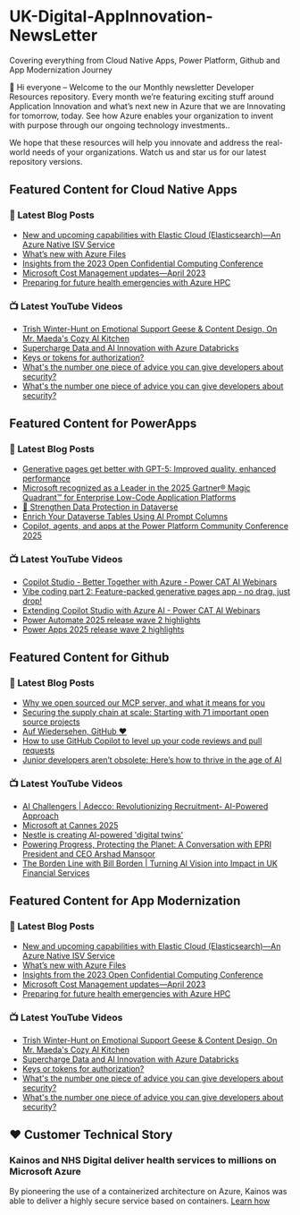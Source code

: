 # UK-Digital-AppInnovation-NewsLetter

Covering everything from Cloud Native Apps, Power Platform, Github and App Modernization Journey

👋 Hi everyone – Welcome to the our Monthly newsletter Developer Resources repository. Every month we’re featuring exciting stuff around Application Innovation and what’s next new in Azure that we are Innovating for tomorrow, today. See how Azure enables your organization to invent with purpose through our ongoing technology investments..


We hope that these resources will help you innovate and address the real-world needs of your organizations. Watch us and star us for our latest repository versions.

## Featured Content for Cloud Native Apps


### 📝 Latest Blog Posts

    
<!-- BLOGCNA:START -->
- [New and upcoming capabilities with Elastic Cloud (Elasticsearch)—An Azure Native ISV Service](https://azure.microsoft.com/blog/new-and-upcoming-capabilities-with-elastic-cloud-elasticsearch-an-azure-native-isv-service/)
- [What’s new with Azure Files](https://azure.microsoft.com/blog/what-s-new-with-azure-files/)
- [Insights from the 2023 Open Confidential Computing Conference](https://azure.microsoft.com/blog/insights-from-the-2023-open-confidential-computing-conference/)
- [Microsoft Cost Management updates—April 2023](https://azure.microsoft.com/blog/microsoft-cost-management-updates-april-2023/)
- [Preparing for future health emergencies with Azure HPC ](https://azure.microsoft.com/blog/preparing-for-future-health-emergencies-with-azure-hpc/)
<!-- BLOGCNA:END -->

### 📺 Latest YouTube Videos

 
<!-- YOUTUBECNA:START -->
- [Trish Winter-Hunt on Emotional Support Geese &amp; Content Design, On Mr. Maeda&#39;s Cozy AI Kitchen](https://www.youtube.com/watch?v=NnltG78qREE)
- [Supercharge Data and AI Innovation with Azure Databricks](https://www.youtube.com/watch?v=wktreLtv_5w)
- [Keys or tokens for authorization?](https://www.youtube.com/shorts/jBUVRpqK4u8)
- [What&#39;s the number one piece of advice you can give developers about security?](https://www.youtube.com/watch?v=ihv2QL55IVI)
- [What&#39;s the number one piece of advice you can give developers about security?](https://www.youtube.com/shorts/Q3jg25wNX10)
<!-- YOUTUBECNA:END -->

##  Featured Content for PowerApps
### 📝 Latest Blog Posts
<!-- BLOGPOWER:START -->
- [Generative pages get better with GPT-5: Improved quality, enhanced performance](https://www.microsoft.com/en-us/power-platform/blog/power-apps/generative-pages-get-better-with-gpt-5-improved-quality-enhanced-performance/)
- [Microsoft recognized as a Leader in the 2025 Gartner® Magic Quadrant™ for Enterprise Low-Code Application Platforms](https://www.microsoft.com/en-us/power-platform/blog/power-apps/microsoft-recognized-as-a-leader-in-the-2025-gartner-magic-quadrant-for-enterprise-low-code-application-platforms/)
- [🔐 Strengthen Data Protection in Dataverse](https://www.microsoft.com/en-us/power-platform/blog/2025/08/07/data-protection-in-dataverse/)
- [Enrich Your Dataverse Tables Using AI Prompt Columns](https://www.microsoft.com/en-us/power-platform/blog/2025/08/04/prompt-columns/)
- [Copilot, agents, and apps at the Power Platform Community Conference 2025](https://www.microsoft.com/en-us/power-platform/blog/2025/07/31/copilot-agents-and-apps-at-the-power-platform-community-conference-2025/)
<!-- BLOGPOWER:END -->
 ### 📺 Latest YouTube Videos
    
<!-- YOUTUBEPOWER:START -->
- [Copilot Studio - Better Together with Azure - Power CAT AI Webinars](https://www.youtube.com/watch?v=ro2MvGT2K9o)
- [Vibe coding part 2: Feature-packed generative pages app - no drag, just drop!](https://www.youtube.com/watch?v=ipOnn3jlaJY)
- [Extending Copilot Studio with Azure AI - Power CAT AI Webinars](https://www.youtube.com/watch?v=76mZU_lFaSc)
- [Power Automate 2025 release wave 2 highlights](https://www.youtube.com/watch?v=l7ADajbXNDU)
- [Power Apps 2025 release wave 2 highlights](https://www.youtube.com/watch?v=YmeY_d0_u8w)
<!-- YOUTUBEPOWER:END -->

##  Featured Content for Github
### 📝 Latest Blog Posts
<!-- BLOGGITHUB:START -->
- [Why we open sourced our MCP server, and what it means for you](https://github.blog/open-source/maintainers/why-we-open-sourced-our-mcp-server-and-what-it-means-for-you/)
- [Securing the supply chain at scale: Starting with 71 important open source projects](https://github.blog/open-source/maintainers/securing-the-supply-chain-at-scale-starting-with-71-important-open-source-projects/)
- [Auf Wiedersehen, GitHub ♥️](https://github.blog/news-insights/company-news/goodbye-github/)
- [How to use GitHub Copilot to level up your code reviews and pull requests](https://github.blog/ai-and-ml/github-copilot/how-to-use-github-copilot-to-level-up-your-code-reviews-and-pull-requests/)
- [Junior developers aren’t obsolete: Here’s how to thrive in the age of AI](https://github.blog/ai-and-ml/generative-ai/junior-developers-arent-obsolete-heres-how-to-thrive-in-the-age-of-ai/)
<!-- BLOGGITHUB:END -->
### 📺 Latest YouTube Videos
<!-- YOUTUBEGITHUB:START -->
- [AI Challengers | Adecco: Revolutionizing Recruitment- AI-Powered Approach](https://www.youtube.com/watch?v=5N3FR8lzC3Q)
- [Microsoft at Cannes 2025](https://www.youtube.com/watch?v=6d5a1mc1N_E)
- [Nestle is creating AI-powered &#39;digital twins&#39;](https://www.youtube.com/watch?v=FO9fcsti9Vs)
- [Powering Progress, Protecting the Planet: A Conversation with EPRI President and CEO Arshad Mansoor](https://www.youtube.com/watch?v=janSWREvB3U)
- [The Borden Line with Bill Borden | Turning AI Vision into Impact in UK Financial Services](https://www.youtube.com/watch?v=mQ9iaTar9ew)
<!-- YOUTUBEGITHUB:END -->
##  Featured Content for App Modernization
### 📝 Latest Blog Posts
<!-- BLOGAPPMOD:START -->
- [New and upcoming capabilities with Elastic Cloud (Elasticsearch)—An Azure Native ISV Service](https://azure.microsoft.com/blog/new-and-upcoming-capabilities-with-elastic-cloud-elasticsearch-an-azure-native-isv-service/)
- [What’s new with Azure Files](https://azure.microsoft.com/blog/what-s-new-with-azure-files/)
- [Insights from the 2023 Open Confidential Computing Conference](https://azure.microsoft.com/blog/insights-from-the-2023-open-confidential-computing-conference/)
- [Microsoft Cost Management updates—April 2023](https://azure.microsoft.com/blog/microsoft-cost-management-updates-april-2023/)
- [Preparing for future health emergencies with Azure HPC ](https://azure.microsoft.com/blog/preparing-for-future-health-emergencies-with-azure-hpc/)
<!-- BLOGAPPMOD:END -->
### 📺 Latest YouTube Videos
<!-- YOUTUBEAPPMOD:START -->
- [Trish Winter-Hunt on Emotional Support Geese &amp; Content Design, On Mr. Maeda&#39;s Cozy AI Kitchen](https://www.youtube.com/watch?v=NnltG78qREE)
- [Supercharge Data and AI Innovation with Azure Databricks](https://www.youtube.com/watch?v=wktreLtv_5w)
- [Keys or tokens for authorization?](https://www.youtube.com/shorts/jBUVRpqK4u8)
- [What&#39;s the number one piece of advice you can give developers about security?](https://www.youtube.com/watch?v=ihv2QL55IVI)
- [What&#39;s the number one piece of advice you can give developers about security?](https://www.youtube.com/shorts/Q3jg25wNX10)
<!-- YOUTUBEAPPMOD:END -->


## ♥️ Customer Technical Story 

### Kainos and NHS Digital deliver health services to millions on Microsoft Azure

By pioneering the use of a containerized architecture on Azure, Kainos was able to deliver a highly secure service based on containers. [Learn how](https://customers.microsoft.com/en-us/story/1368348549535774520-kainos-and-nhs-digital-deliver-health-services-to-millions-on-microsoft-azure)

